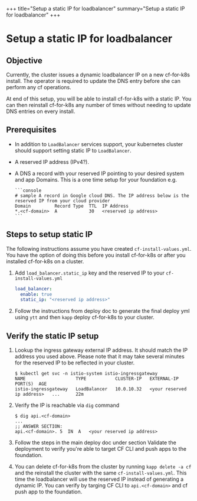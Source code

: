 +++
title="Setup a static IP for loadbalancer"
summary="Setup a static IP for loadbalancer"
+++

# Setup a static IP for loadbalancer

## Objective

Currently, the cluster issues a dynamic loadbalancer IP on a new cf-for-k8s install. The operator is required to update the DNS entry before she can perform any cf operations.

At end of this setup, you will be able to install cf-for-k8s with a static IP. You can then reinstall cf-for-k8s any number of times without needing to update DNS entries on every install.

## Prerequisites

- In addition to `LoadBalancer` services support, your kubernetes cluster should support setting static IP to `LoadBalancer`.
- A reserved IP address (IPv4?).
- A DNS a record with your reserved IP pointing to your desired system and app Domains. This is a one time setup for your foundation e.g.

      ```console
      # sample A record in Google cloud DNS. The IP address below is the reserved IP from your cloud provider
      Domain         Record Type  TTL  IP Address
      *.<cf-domain>  A            30   <reserved ip address>
      ```

## Steps to setup static IP

The following instructions assume you have created `cf-install-values.yml`. You have the option of doing this before you install cf-for-k8s or after you installed cf-for-k8s on a cluster.

1. Add `load_balancer.static_ip` key and the reserved IP to your `cf-install-values.yml`

    ```yaml
    load_balancer:
      enable: true
      static_ip: "<reserved ip address>"
    ```

1. Follow the instructions from deploy doc to generate the final deploy yml using `ytt` and then `kapp` deploy cf-for-k8s to your cluster.

## Verify the static IP setup

1. Lookup the ingress gateway external IP address. It should match the IP address you used above. Please note that it may take several minutes for the reserved IP to be reflected in your cluster.

    ```console
    $ kubectl get svc -n istio-system istio-ingressgateway
    NAME                   TYPE           CLUSTER-IP   EXTERNAL-IP                  PORT(S)  AGE
    istio-ingressgateway   LoadBalancer   10.0.10.32   <your reserved ip address>   ...      22m
    ```

1. Verify the IP is reachable via `dig` command

    ```console
    $ dig api.<cf-domain>
    ...
    ;; ANSWER SECTION:
    api.<cf-domain>. 5	IN	A	<your reserved ip address>
    ```

1. Follow the steps in the main deploy doc under section Validate the deployment to verify you're able to target CF CLI and push apps to the foundation.

1. You can delete cf-for-k8s from the cluster by running `kapp delete -a cf` and the reinstall the cluster with the same `cf-install-values.yml`. This time the loadbalancer will use the reserved IP instead of generating a dynamic IP. You can verify by targing CF CLI to `api.<cf-domain>` and cf push app to the foundation.
